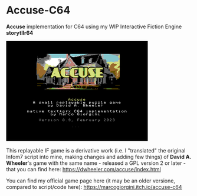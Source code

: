 # Accuse-C64
**Accuse** implementation for C64 using my WIP Interactive Fiction Engine **storytllr64**

![alt text](bin/Accuse64.png)

This replayable IF game is a derivative work (i.e. I "translated" the original Infom7 script into mine, making changes and adding few things) of **David A. Wheeler**'s game with the same name - released a GPL version 2 or later - that you can find here: https://dwheeler.com/accuse/index.html

You can find my official game page here (it may be an older versione, compared to script/code here): https://marcogiorgini.itch.io/accuse-c64

